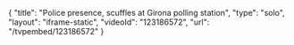 {
    "title": "Police presence, scuffles at Girona polling station",
    "type": "solo",
    "layout": "iframe-static",
    "videoId": "123186572",
    "url": "\/tvpembed\/123186572"
}
